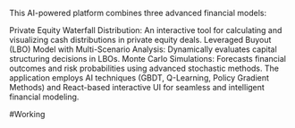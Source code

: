 This AI-powered platform combines three advanced financial models:

Private Equity Waterfall Distribution: An interactive tool for calculating and visualizing cash distributions in private equity deals.
Leveraged Buyout (LBO) Model with Multi-Scenario Analysis: Dynamically evaluates capital structuring decisions in LBOs.
Monte Carlo Simulations: Forecasts financial outcomes and risk probabilities using advanced stochastic methods.
The application employs AI techniques (GBDT, Q-Learning, Policy Gradient Methods) and React-based interactive UI for seamless and intelligent financial modeling.

#Working
